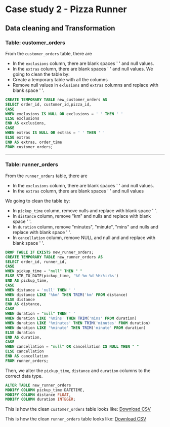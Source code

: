 # Case study 2 - Pizza Runner
## Data cleaning and Transformation
### Table: customer_orders
From the `customer_orders` table, there are 
- In the `exclusions` column, there are blank spaces ' ' and null values. 
- In the `extras` column, there are blank spaces ' ' and null values.
We going to clean the table by:
- Create a temporary table with all the columns
- Remove null values in `exlusions` and `extras` columns and replace with blank space ' '.

````sql
CREATE TEMPORARY TABLE new_customer_orders AS 
SELECT order_id, customer_id,pizza_id, 
CASE 
WHEN exclusions IS NULL OR exclusions = ' ' THEN ' ' 
ELSE exclusions 
END AS exclusions,
CASE 
WHEN extras IS NULL OR extras = ' ' THEN ' '
ELSE extras
END AS extras, order_time
FROM customer_orders;
````

****
### Table: runner_orders
From the `runner_orders` table, there are 
- In the `exclusions` column, there are blank spaces ' ' and null values. 
- In the `extras` column, there are blank spaces ' ' and null values

We going to clean the table by:
- In `pickup_time` column, remove nulls and replace with blank space ' '.
- In `distance` column, remove "km" and nulls and replace with blank space ' '.
- In `duration` column, remove "minutes", "minute", "mins" and nulls and replace with blank space ' '.
- In `cancellation` column, remove NULL and null and and replace with blank space ' '.

```sql
DROP TABLE IF EXISTS new_runner_orders;
CREATE TEMPORARY TABLE new_runner_orders AS 
SELECT order_id, runner_id, 
CASE 
WHEN pickup_time = "null" THEN " "
ELSE STR_TO_DATE(pickup_time, '%Y-%m-%d %H:%i:%s')
END AS pickup_time,
CASE 
WHEN distance = 'null' THEN ' '
WHEN distance LIKE '%km' THEN TRIM('km' FROM distance)
ELSE distance 
END AS distance, 
CASE 
WHEN duration = "null" THEN ' '
WHEN duration LIKE '%mins' THEN TRIM('mins' FROM duration)
WHEN duration LIKE '%minutes' THEN TRIM('minutes' FROM duration)
WHEN duration LIKE '%minute' THEN TRIM('minute' FROM duration)
ELSE duration 
END AS duration,
CASE 
WHEN cancellation = "null" OR cancellation IS NULL THEN " "
ELSE cancellation
END AS cancellation
FROM runner_orders;
```

Then, we alter the `pickup_time`, `distance` and `duration` columns to the correct data type.

```sql
ALTER TABLE new_runner_orders
MODIFY COLUMN pickup_time DATETIME,
MODIFY COLUMN distance FLOAT,
MODIFY COLUMN duration INTEGER;
```

This is how the clean `customer_orders` table looks like:
[Download CSV](https://github.com/Zoe-iyawa/8Week-SQL-Challenge/blob/main/Case%20Study%20%232-%20Pizza%20Runner/new_customer_orders.csv)


This is how the clean `runner_orders` table looks like:
[Download CSV](https://github.com/Zoe-iyawa/8Week-SQL-Challenge/blob/main/Case%20Study%20%232-%20Pizza%20Runner/new_runners_orders.csv)
